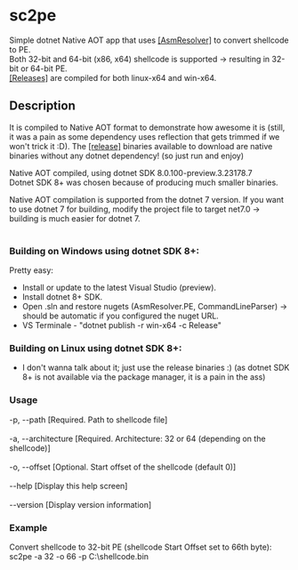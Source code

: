 # sc2pe
Simple dotnet Native AOT app that uses [[AsmResolver]](https://github.com/Washi1337/AsmResolver) to convert shellcode to PE.<br/>
Both 32-bit and 64-bit (x86, x64) shellcode is supported -> resulting in 32-bit or 64-bit PE.<br/>
[[Releases]](https://github.com/Dump-GUY/sc2pe/releases) are compiled for both linux-x64 and win-x64.<br/>

## Description
It is compiled to Native AOT format to demonstrate how awesome it is (still, it was a pain as some dependency uses reflection that gets trimmed if we won't trick it :D). The [[release]](https://github.com/Dump-GUY/sc2pe/releases) binaries available to download are native binaries without any dotnet dependency! (so just run and enjoy)

Native AOT compiled, using dotnet SDK 8.0.100-preview.3.23178.7<br/>
Dotnet SDK 8+ was chosen because of producing much smaller binaries.<br/>

Native AOT compilation is supported from the dotnet 7 version.
If you want to use dotnet 7 for building, modify the project file to target net7.0 -> building is much easier for dotnet 7.
<br/>
<br/>
### Building on Windows using dotnet SDK 8+:
Pretty easy:
- Install or update to the latest Visual Studio (preview).
- Install dotnet 8+ SDK.
- Open .sln and restore nugets (AsmResolver.PE, CommandLineParser) -> should be automatic if you configured the nuget URL.
- VS Terminale - "dotnet publish -r win-x64 -c Release"

### Building on Linux using dotnet SDK 8+:
- I don't wanna talk about it; just use the release binaries :) (as dotnet SDK 8+ is not available via the package manager, it is a pain in the ass)<br/>

### Usage<br/>
  -p, --path            [Required. Path to shellcode file]<br/>
<br/>
  -a, --architecture    [Required. Architecture: 32 or 64 (depending on the shellcode)]<br/>
<br/>
  -o, --offset          [Optional. Start offset of the shellcode (default 0)]<br/>
<br/>
  --help                [Display this help screen]<br/>
<br/>
  --version             [Display version information]<br/>

### Example
Convert shellcode to 32-bit PE (shellcode Start Offset set to 66th byte):<br/>
sc2pe -a 32 -o 66 -p C:\shellcode.bin<br/>
